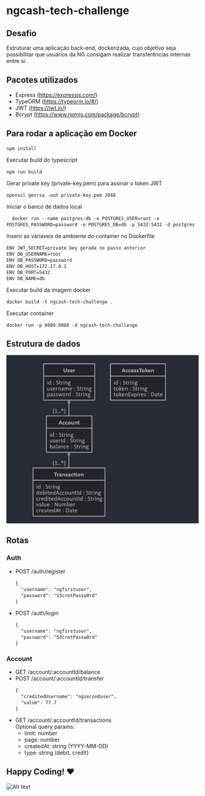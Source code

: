 # ngcash-tech-challenge

## Desafio
Estruturar uma aplicação back-end, dockerizada, cujo objetivo seja possibilitar que usuários da NG consigam realizar transferências internas entre si.

## Pacotes utilizados
- Express (https://expressjs.com/)
- TypeORM (https://typeorm.io/#/)
- JWT (https://jwt.io/)
- Bcrypt (https://www.npmjs.com/package/bcrypt)

## Para rodar a aplicação em Docker
```
npm install
```
Executar build do typescript
```
npm run build
```
Gerar private key (private-key.pem) para assinar o token JWT
```
openssl genrsa -out private-key.pem 2048
```
Iniciar o banco de dados local
```
  docker run --name postgres-db -e POSTGRES_USER=root -e POSTGRES_PASSWORD=password -e POSTGRES_DB=db -p 5432:5432 -d postgres
```
Inserir as váriaveis de ambiente do container no Dockerfile
```
ENV JWT_SECRET=private key gerada no passo anterior
ENV DB_USERNAME=root
ENV DB_PASSWORD=password
ENV DB_HOST=172.17.0.1
ENV DB_PORT=5432
ENV DB_NAME=db
```
Executar build da imagem docker
```
docker build -t ngcash-tech-challenge .
```
Executar container
```
docker run -p 8080:8080 -d ngcash-tech-challenge
```

## Estrutura de dados
![Alt text](./diagram.png?raw=true "Estrutura de dados")


## Rotas
### Auth
- POST /auth/register
  ```
  {
    "username": "ngfirstuser",
    "password": "S3cretPassw0rd"
  }
  ```
- POST /auth/login
  ```
  {
    "username": "ngfirstuser",
    "password": "S3cretPassw0rd"
  }
  ```

### Account
- GET /account/:accountId/balance
- POST /account/:accountId/transfer
  ```
  {
    "creditedUsername": "ngseconduser",
    "value": 77.7
  }
  ```
- GET /account/:accountId/transactions<br>
  Optional query params:
    - limit: number
    - page: number
    - createdAt: string (YYYY-MM-DD)
    - type: string (debit, credit)



## Happy Coding! :heart:
![Alt text](https://media.giphy.com/media/Od0QRnzwRBYmDU3eEO/giphy.gif)